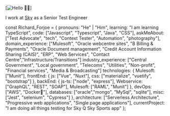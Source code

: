 [![Hello 👋🏻](https://pbs.twimg.com/profile_banners/31490136/1572012564/1500x500)]

I work at [Sky](https://www.sky.com/) as a Senior Test Engineer

const Richard_Forjoe = {
            pronouns: "He" | "Him",
            learning: "I am learning TypeScript",
            code: ["Javascript", "Typescript", "Java", "CSS"],
            askMeAbout: ["Test Advocate", "tech", "Context Tester", "Automation", "photography"],
            domain_experience: ["Mulesoft", "Oracle webcentre sites", "B Billing & Payments", "Oracle Document management", "Credit Account Information Sharing (CAIS)", "ERP", "Web Services", "Contact Centre","Infrastructure/Transitions"]
            industry_experience: ["Central Government", "Local government", "Telecoms", "Utilities", "Non-profit", "Financial services", "Media & Broadcasting"]
            technologies: {
                Mulesoft: ["Munit"],
                frontEnd: {
                    js: ["Vue", "Nuxt"],
                    css: ["materialize", "vuetify", "bootstrap"]
                },
                backEnd: {
                    js-ts: ["node", "express"],
                    Webservice: ["GraphQL", "REST", "SOAP"],
                    Mulesoft: ["RAML", "Munit"]
                },
                devOps: ["AWS", "Docker🐳"],
                databases: ["oracle","mongo", "MySql", "sqlite"],
                misc: ["Jest", "selenium", "Cypress"]
            },
            architecture: ["Serverless Architecture", "Progressive web applications", "Single page applications"],
            currentProject: "I am doing all things testing for Sky Q Sky Sports app"
        };


